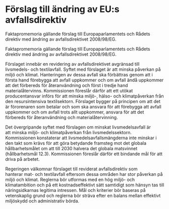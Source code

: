 # Förslag till ändring av EU:s avfallsdirektiv

Faktapromemoria gällande förslag till Europaparlamentets och Rådets direktiv med ändring av avfallsdirektivet 2008/98/EG.

Faktapromemoria gällande förslag till Europaparlamentets och Rådets direktiv med ändring av avfallsdirektivet 2008/98/EG.

Förslaget innebär en revidering av avfallsdirektivet avgränsad till livsmedels- och textilavfall. Syftet med förslaget är att minska påverkan på miljö och klimat. Hanteringen av dessa avfall ska förbättras genom att i första hand förebygga att avfall uppkommer och om avfall ändå uppkommer att det förbereds för återanvändning och först i tredje hand materialåtervinns. Kommissionen föreslår därför att ett utökat producentansvar införs för att minska miljö-, hälso- och klimatpåverkan från den resursintensiva textilsektorn. Förslaget bygger på principen om att det är förorenaren som betalar och som ska ansvara för att förebygga att avfall uppkommer och om avfall trots allt uppkommer, ansvara för att det förbereds för återanvändning och materialåtervinning.

Det övergripande syftet med förslagen om minskat livsmedelsavfall är att minska miljö- och klimatpåverkan från livsmedelssektorn. Kommissionen konstaterar att livsmedelsavfallsmängderna inte minskar i den takt som krävs för att göra betydande framsteg mot det globala hållbarhetsmålet om att till 2030 halvera det globala matsvinnet (hållbarhetsmål 12.3). Kommissionen föreslår därför ett bindande mål för att driva på arbetet.

Regeringen välkomnar förslaget till reviderat avfallsdirektiv som hanterar mat- och textilavfall eftersom dessa områden har stor påverkan på miljö och klimat. Reglerna bör utformas med en hög miljö- och klimatambition och på ett kostnadseffektivt sätt samtidigt som hänsyn tas till näringsidkarnas legitima intressen. Mål och kriterier bör baseras på vetenskaplig grund och reglerna bör sträva efter en balans mellan effektivt miljöskydd och administrativ börda.
